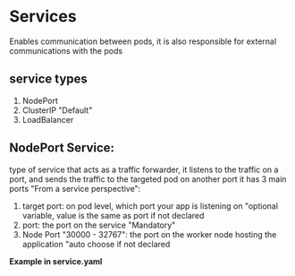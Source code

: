 # Services
Enables communication between pods, it is also responsible for external communications with the pods

## service types
1. NodePort 
2. ClusterIP "Default" 
3. LoadBalancer



## NodePort Service: 
type of service that acts as a traffic forwarder, it listens to the traffic on a port, and sends the traffic to the targeted pod on another port
it has 3 main ports "From a service perspective": 
1. target port: on pod level, which port your app is listening on "optional variable, value is the same as port if not declared
2. port: the port on the service "Mandatory" 
3. Node Port "30000 - 32767": the port on the worker node hosting the application "auto choose if not declared 

**Example in service.yaml**


